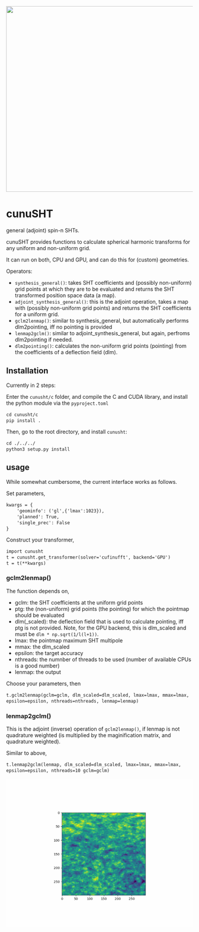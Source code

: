 
<center>
<img src="jupiter.gif" width="650" height="500"/>
</center>

# cunuSHT
general (adjoint) spin-n SHTs.

cunuSHT provides functions to calculate spherical harmonic transforms for any uniform and non-uniform grid.

It can run on both, CPU and GPU, and can do this for (custom) geometries.

Operators:

 - `synthesis_general()`: takes SHT coefficients and (possibly non-uniform) grid points at which they are to be evaluated and returns the SHT transformed position space data (a map).
 - `adjoint_synthesis_general()`: this is the adjoint operation, takes a map with (possibly non-uniform grid points) and returns the SHT coefficients for a uniform grid. 
 - `gclm2lenmap()`: similar to synthesis_general, but automatically performs dlm2pointing, iff no pointing is provided
 - `lenmap2gclm()`: similar to adjoint_synthesis_general, but again, perfroms dlm2pointing if needed.
 - `dlm2pointing()`: calculates the non-uniform grid points (pointing) from the coefficients of a deflection field (dlm).


## Installation

Currently in 2 steps:

Enter the `cunusht/c` folder, and compile the C and CUDA library, and install the python module via the `pyproject.toml`

```
cd cunusht/c
pip install .
```

Then, go to the root directory, and install `cunusht`:

```
cd ./../../
python3 setup.py install
```

## usage

While somewhat cumbersome, the current interface works as follows.

Set parameters,

```
kwargs = {
    'geominfo': ('gl',{'lmax':1023}),
    'planned': True,
    'single_prec': False
}
```

Construct your transformer,
```
import cunusht
t = cunusht.get_transformer(solver='cufinufft', backend='GPU')
t = t(**kwargs)
```


### gclm2lenmap()

The function depends on,

- gclm: the SHT coefficients at the uniform grid points
- ptg: the (non-uniform) grid points (the pointing) for which the pointmap should be evaluated
- dlm(_scaled): the deflection field that is used to calculate pointing, iff ptg is not provided. Note, for the GPU backend, this is dlm_scaled and must be `dlm * np.sqrt(1/l(l+1))`.
- lmax: the pointmap maximum SHT multipole
- mmax: the dlm_scaled
- epsilon: the target accuracy
- nthreads: the numnber of threads to be used (number of available CPUs is a good number)
- lenmap: the output

Choose your parameters, then

```
t.gclm2lenmap(gclm=gclm, dlm_scaled=dlm_scaled, lmax=lmax, mmax=lmax, epsilon=epsilon, nthreads=nthreads, lenmap=lenmap)
```

### lenmap2gclm()

This is the adjoint (inverse) operation of `gclm2lenmap()`, if lenmap is not quadrature weighted (is multiplied by the maginification matrix, and quadrature weighted).

Similar to above,

```
t.lenmap2gclm(lenmap, dlm_scaled=dlm_scaled, lmax=lmax, mmax=lmax, epsilon=epsilon, nthreads=10 gclm=gclm)
```


<center>
<img src="animated_deffield_zoom.gif" width="550" height="400"/>
</center>